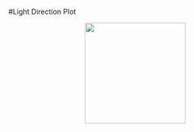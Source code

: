 #Light Direction Plot

<p align="center">
  <img src="https://github.com/pepeballesterostel/Light-Direction-plotter/tintoretto.png" width="200" />
</p>
